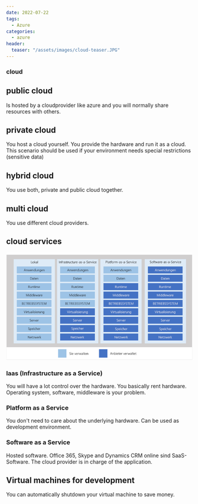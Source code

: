 ```yaml
---
date: 2022-07-22
tags:
  - Azure
categories:
  - azure
header:
  teaser: "/assets/images/cloud-teaser.JPG"
---
```


### cloud

## public cloud
Is hosted by a cloudprovider like azure and you will normally share resources with others.

## private cloud
You host a cloud yourself. You provide the hardware and run it as a cloud.
This scenario should be used if your environment needs special restrictions (sensitive data)

## hybrid cloud
You use both, private and public cloud together.

## multi cloud
You use different cloud providers.

## cloud services
![cloud services](different-cloud-services.PNG)

### Iaas (Infrastructure as a Service)
You will have a lot control over the hardware. You basically rent hardware. Operating system, software, middleware is your problem.

### Platform as a Service
You don't need to care about the underlying hardware. Can be used as development environment. 

### Software as a Service
Hosted software. Office 365, Skype and Dynamics CRM online sind SaaS-Software.
The cloud provider is in charge of the application.

## Virtual machines for development
You can automatically shutdown your virtual machine to save money.